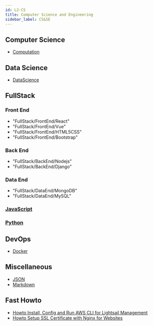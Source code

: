 ```yaml
---
id: L2-CS
title: Computer Science and Engineering
sidebar_label: CS&SE
---
```


## Computer Science

- [Computation](Computation/Computation)

## Data Science

- [DataScience](DataScience/DataScience)
  
## FullStack

### Front End

- "FullStack/FrontEnd/React"
- "FullStack/FrontEnd/Vue"
- "FullStack/FrontEnd/HTML5CSS"
- "FullStack/FrontEnd/Bootstrap"

### Back End

- "FullStack/BackEnd/Nodejs"
- "FullStack/BackEnd/Django"

### Data End

- "FullStack/DataEnd/MongoDB"
- "FullStack/DataEnd/MySQL"

### [JavaScript](FullStack/JavaScript/JavaScript)

### [Python](FullStack/Python/Python)

## DevOps

- [Docker](DevOps/Docker)

## Miscellaneous

- [JSON](Misc/JSON)
- [Markdown](Misc/Markdown)

## Fast Howto

- [Howto Install, Config and Run AWS CLI for Lightsail Management](FastHowto/Howto-AWSCLI4Lightsail)
- [Howto Setup SSL Certificate with Nginx for Websites](FastHowto/Howto-SSLCertificate)